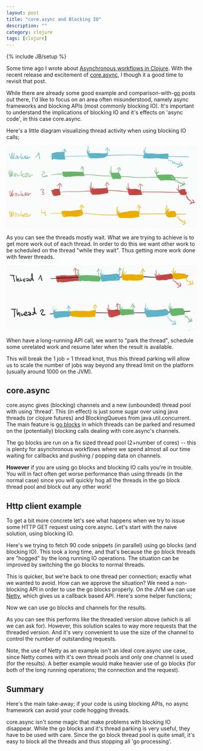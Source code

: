 ```yaml
---
layout: post
title: "core.async and Blocking IO"
description: ""
category: clojure
tags: [clojure]
---
```

{% include JB/setup %}

Some time ago I wrote about [Asynchronous workflows in Clojure](http://martintrojer.github.io/clojure/2011/12/22/asynchronous-workflows-in-clojure/). With the recent release and excitement of [core.async](https://github.com/clojure/core.async), I though it a good time to revisit that post.

While there are already some good example and comparison-with-[go](http://golang.org) posts out there, I'd like to focus on an area often misunderstood, namely async frameworks and blocking APIs (most commonly blocking IO). It's important to understand the implications of blocking IO and it's effects on 'async code', in this case core.async.

Here's a little diagram visualizing thread activity when using blocking IO calls;
<p align="center"><img src="/assets/images/asyncclj/oneperconnection.png"></p>

As you can see the threads mostly wait. What we are trying to achieve is to get more work out of each thread. In order to do this we want other work to be scheduled on the thread "while they wait". Thus getting more work done with fewer threads.
<p align="center"><img src="/assets/images/asyncclj/asyncthreads.png"></p>

When have a long-running API call, we want to "park the thread", schedule some unrelated work and resume later when the result is available.

This will break the 1 job = 1 thread knot, thus this thread parking will allow us to scale the number of jobs way beyond any thread limit on the platform (usually around 1000 on the JVM).

## core.async

core.async gives (blocking) channels and a new (unbounded) thread pool with using 'thread'. This (in effect) is just some sugar over using java threads (or clojure futures) and BlockingQueues from java.util.concurrent. The main feature is [go blocks](http://clojure.com/blog/2013/06/28/clojure-core-async-channels.html) in which threads can be parked and resumed on the (potentially) blocking calls dealing with core.async's channels.

The go blocks are run on a fix sized thread pool (2+number of cores) -- this is plenty for asynchronous workflows where we spend almost all our time waiting for callbacks and pushing / popping data on channels.

__However__ if you are using go blocks and blocking IO calls you're in trouble. You will in fact often get worse performance than using threads (in the normal case) since you will quickly hog all the threads in the go block thread pool and block out any other work!

## Http client example

To get a bit more concrete let's see what happens when we try to issue some HTTP GET request using core.async. Let's start with the naive solution, using blocking IO.

<script src="https://gist.github.com/martintrojer/5943467.js?file=blocking.clj"> </script>

Here's we trying to fetch 90 code snippets (in parallel) using go blocks (and blocking IO). This took a long time, and that's because the go block threads are "hogged" by the long running IO operations. The situation can be improved by switching the go blocks to normal threads.

<script src="https://gist.github.com/martintrojer/5943467.js?file=blocking-thread.clj"> </script>

This is quicker, but we're back to one thread per connection; exactly what we wanted to avoid. How can we approve the situation? We need a non-blocking API in order to use the go blocks properly. On the JVM we can use [Netty](http://netty.io), which gives us a callback based API. Here's some helper functions;

<script src="https://gist.github.com/martintrojer/5943467.js?file=netty.clj"> </script>

Now we can use go blocks and channels for the results.

<script src="https://gist.github.com/martintrojer/5943467.js?file=nonblocking.clj"> </script>

As you can see this performs like the threaded version above (which is all we can ask for). However, this solution scales to way more requests that the threaded version. And it's very convenient to use the size of the channel to control the number of outstanding requests.

Note, the use of Netty as an example isn't an ideal core.async use case, since Netty comes with it's own thread pools and only one channel is used (for the results). A better example would make heavier use of go blocks (for both of the long running operations; the connection and the request).

## Summary

Here's the main take-away; if your code is using blocking APIs, no async framework can avoid your code hogging threads.

core.async isn't some magic that make problems with blocking IO disappear. While the go blocks and it's thread parking is very useful, they have to be used with care. Since the go block thread pool is quite small, it's easy to block all the threads and thus stopping all 'go processing'.
